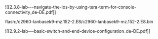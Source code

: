 
![[2.3.8-lab---navigate-the-ios-by-using-tera-term-for-console-connectivity_de-DE.pdf]]

flash:/c2960-lanbasek9-mz.152-2.E8/c2960-lanbasek9-mz.152-2.E8.bin

![[2.9.2-lab---basic-switch-and-end-device-configuration_de-DE.pdf]]